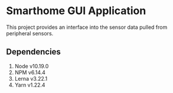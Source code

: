 # Smarthome GUI Application
This project provides an interface into the sensor data pulled from peripheral sensors.

## Dependencies
1. Node v10.19.0
1. NPM v6.14.4
1. Lerna v3.22.1
1. Yarn v1.22.4